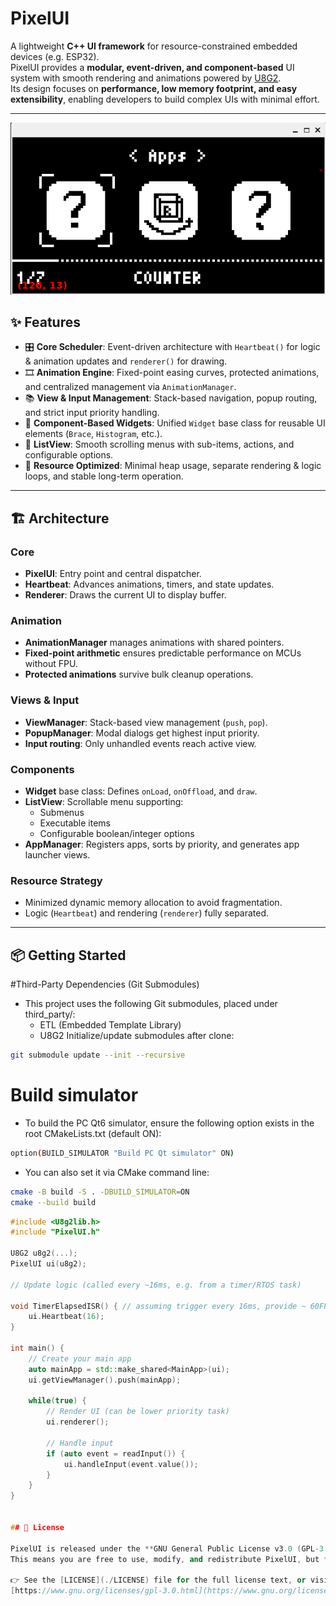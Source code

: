 # PixelUI

A lightweight **C++ UI framework** for resource-constrained embedded devices (e.g. ESP32).  
PixelUI provides a **modular, event-driven, and component-based** UI system with smooth rendering and animations powered by [U8G2](https://github.com/olikraus/u8g2).  
Its design focuses on **performance, low memory footprint, and easy extensibility**, enabling developers to build complex UIs with minimal effort.

---

![AppView Interface](doc/img/Animation.gif)

## ✨ Features

- 🎛 **Core Scheduler**: Event-driven architecture with `Heartbeat()` for logic & animation updates and `renderer()` for drawing.
- 🎞 **Animation Engine**: Fixed-point easing curves, protected animations, and centralized management via `AnimationManager`.
- 📚 **View & Input Management**: Stack-based navigation, popup routing, and strict input priority handling.
- 🧩 **Component-Based Widgets**: Unified `Widget` base class for reusable UI elements (`Brace`, `Histogram`, etc.).
- 📜 **ListView**: Smooth scrolling menus with sub-items, actions, and configurable options.
- 🚀 **Resource Optimized**: Minimal heap usage, separate rendering & logic loops, and stable long-term operation.

---

## 🏗 Architecture

### Core
- **PixelUI**: Entry point and central dispatcher.
- **Heartbeat**: Advances animations, timers, and state updates.
- **Renderer**: Draws the current UI to display buffer.

### Animation
- **AnimationManager** manages animations with shared pointers.
- **Fixed-point arithmetic** ensures predictable performance on MCUs without FPU.
- **Protected animations** survive bulk cleanup operations.

### Views & Input
- **ViewManager**: Stack-based view management (`push`, `pop`).
- **PopupManager**: Modal dialogs get highest input priority.
- **Input routing**: Only unhandled events reach active view.

### Components
- **Widget** base class: Defines `onLoad`, `onOffload`, and `draw`.
- **ListView**: Scrollable menu supporting:
  - Submenus
  - Executable items
  - Configurable boolean/integer options
- **AppManager**: Registers apps, sorts by priority, and generates app launcher views.

### Resource Strategy
- Minimized dynamic memory allocation to avoid fragmentation.
- Logic (`Heartbeat`) and rendering (`renderer`) fully separated.

---

## 📦 Getting Started

#Third-Party Dependencies (Git Submodules)
- This project uses the following Git submodules, placed under third_party/:
    - ETL (Embedded Template Library)
    - U8G2
Initialize/update submodules after clone:

```bash
git submodule update --init --recursive
```
# Build simulator
- To build the PC Qt6 simulator, ensure the following option exists in the root CMakeLists.txt (default ON):
```bash
option(BUILD_SIMULATOR "Build PC Qt simulator" ON)
```

- You can also set it via CMake command line:
```bash
cmake -B build -S . -DBUILD_SIMULATOR=ON
cmake --build build
```

```cpp
#include <U8g2lib.h>
#include "PixelUI.h"

U8G2 u8g2(...);
PixelUI ui(u8g2);

// Update logic (called every ~16ms, e.g. from a timer/RTOS task)

void TimerElapsedISR() { // assuming trigger every 16ms, provide ~ 60FPS frame rate at most.
    ui.Heartbeat(16);
}

int main() {
    // Create your main app
    auto mainApp = std::make_shared<MainApp>(ui);
    ui.getViewManager().push(mainApp);

    while(true) {
        // Render UI (can be lower priority task)
        ui.renderer();

        // Handle input
        if (auto event = readInput()) {
            ui.handleInput(event.value());
        }
    }
}


## 📜 License

PixelUI is released under the **GNU General Public License v3.0 (GPL-3.0)**.  
This means you are free to use, modify, and redistribute PixelUI, but **any derivative work must also be licensed under GPLv3**.

👉 See the [LICENSE](./LICENSE) file for the full license text, or visit:  
[https://www.gnu.org/licenses/gpl-3.0.html](https://www.gnu.org/licenses/gpl-3.0.html)
